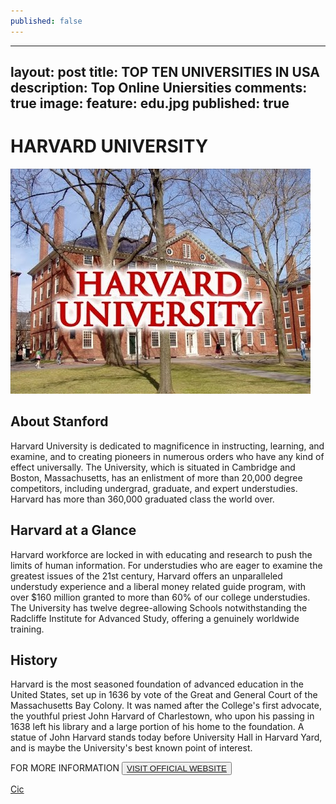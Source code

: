 ```yaml
---
published: false
---
```

---
layout: post
title: TOP TEN UNIVERSITIES IN USA
description: Top Online Uniersities
comments: true
image:
  feature: edu.jpg
published: true
---
# HARVARD UNIVERSITY #

<img src="../images/pic02.jpg">

## About Stanford ##
Harvard University is dedicated to magnificence in instructing, learning, and examine, and to creating pioneers in numerous orders who have any kind of effect universally. The University, which is situated in Cambridge and Boston, Massachusetts, has an enlistment of more than 20,000 degree competitors, including undergrad, graduate, and expert understudies. Harvard has more than 360,000 graduated class the world over.

## Harvard at a Glance ##
Harvard workforce are locked in with educating and research to push the limits of human information. For understudies who are eager to examine the greatest issues of the 21st century, Harvard offers an unparalleled understudy experience and a liberal money related guide program, with over $160 million granted to more than 60% of our college understudies. The University has twelve degree-allowing Schools notwithstanding the Radcliffe Institute for Advanced Study, offering a genuinely worldwide training.

## History ##
Harvard is the most seasoned foundation of advanced education in the United States, set up in 1636 by vote of the Great and General Court of the Massachusetts Bay Colony. It was named after the College's first advocate, the youthful priest John Harvard of Charlestown, who upon his passing in 1638 left his library and a large portion of his home to the foundation. A statue of John Harvard stands today before University Hall in Harvard Yard, and is maybe the University's best known point of interest.

FOR MORE INFORMATION
<button><a href="http://www.harvard.edu/">VISIT OFFICIAL WEBSITE</a></button>

[Cic](/topten/background-image/)
